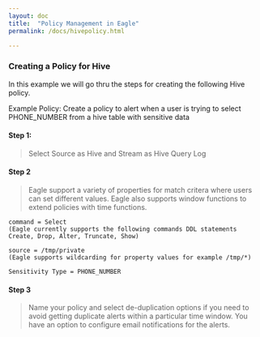 ```yaml
---
layout: doc
title:  "Policy Management in Eagle" 
permalink: /docs/hivepolicy.html

---
```


### Creating a Policy for Hive  
In this example we will go thru the steps for creating the following Hive policy.

Example Policy: Create a policy to alert when a user is trying to select PHONE_NUMBER from a hive table with sensitive data

#### Step 1: 

> Select Source as Hive and Stream as Hive Query Log

#### Step 2
> Eagle support a variety of properties for match critera where users can set different values. Eagle also supports window functions to extend policies with time functions.

	command = Select 
	(Eagle currently supports the following commands DDL statements Create, Drop, Alter, Truncate, Show)
	
	source = /tmp/private
	(Eagle supports wildcarding for property values for example /tmp/*)

	Sensitivity Type = PHONE_NUMBER

#### Step 3

> Name your policy and select de-duplication options if you need to avoid getting duplicate alerts within a particular time window. You have an option to configure email notifications for the alerts.



